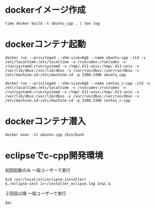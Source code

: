 # dockerイメージ作成

```
time docker build -t ubuntu_cpp . | tee log
```

# dockerコンテナ起動

```
docker run --privileged --shm-size=8gb --name ubuntu-cpp -itd -v /etc/localtime:/etc/localtime -v /run/udev:/run/udev -v /run/systemd:/run/systemd -v /tmp/.X11-unix:/tmp/.X11-unix -v /var/lib/dbus:/var/lib/dbus -v /var/run/dbus:/var/run/dbus -v /etc/machine-id:/etc/machine-id -p 3306:3306 ubuntu_cpp
```


```
docker run --privileged --shm-size=8gb --name centos_c-cpp -itd -v /etc/localtime:/etc/localtime -v /run/udev:/run/udev -v /run/systemd:/run/systemd -v /tmp/.X11-unix:/tmp/.X11-unix -v /var/lib/dbus:/var/lib/dbus -v /var/run/dbus:/var/run/dbus -v /etc/machine-id:/etc/machine-id -p 3306:3306 centos_c-cpp
```

# dockerコンテナ潜入

```
docker exec -it ubuntu-cpp /bin/bash
```

# eclipseでc-cpp開発環境

初回起動のみ
一般ユーザーで実行
```
$cd /usr/local/src/eclipse-installer/
$./eclipse-inst 1>~/installer_eclipse.log 2>&1 &
```

２回目以降
一般ユーザーで実行
```
$ec
```
